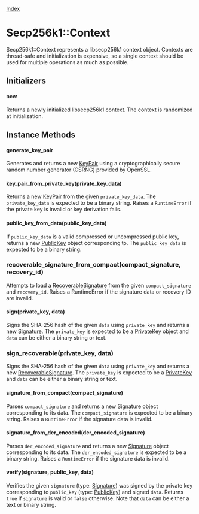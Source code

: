 [Index](index.md)

Secp256k1::Context
==================

Secp256k1::Context represents a libsecp256k1 context object. Contexts are
thread-safe and initialization is expensive, so a single context should be used
for multiple operations as much as possible.

Initializers
------------

#### new

Returns a newly initialized libsecp256k1 context. The context is randomized at
initialization.

Instance Methods
----------------

#### generate_key_pair

Generates and returns a new [KeyPair](key_pair.md) using a cryptographically
secure random number generator (CSRNG) provided by OpenSSL.

#### key_pair_from_private_key(private_key_data)

Returns a new [KeyPair](key_pair.md) from the given `private_key_data`. The
`private_key_data` is expected to be a binary string. Raises a `RuntimeError`
if the private key is invalid or key derivation fails.

#### public_key_from_data(public_key_data)

If `public_key_data` is a valid compressed or uncompressed public key, returns
a new [PublicKey](public_key.md) object corresponding to. The `public_key_data`
is expected to be a binary string.

### recoverable_signature_from_compact(compact_signature, recovery_id)

Attempts to load a [RecoverableSignature](recoverable_signature.md) from the given `compact_signature`
and `recovery_id`. Raises a RuntimeError if the signature data or recovery ID are invalid.

#### sign(private_key, data)

Signs the SHA-256 hash of the given `data` using `private_key` and returns a
new [Signature](signature.md). The `private_key` is expected to be a
[PrivateKey](private_key.md) object and `data` can be either a binary string or
text.

### sign_recoverable(private_key, data)

Signs the SHA-256 hash of the given `data` using `private_key` and returns a
new [RecoverableSignature](recoverable_signature.md). The `private_key` is expected to be a [PrivateKey](private_key.md) and
`data` can be either a binary string or text.

#### signature_from_compact(compact_signature)

Parses `compact_signature` and returns a new [Signature](signature.md) object corresponding to
its data. The `compact_signature` is expected to be a binary string. Raises a
`RuntimeError` if the signature data is invalid.

#### signature_from_der_encoded(der_encoded_signature)

Parses `der_encoded_signature` and returns a new [Signature](signature.md) object corresponding
to its data. The `der_encoded_signature` is expected to be a binary string.
Raises a `RuntimeError` if the signature data is invalid.

#### verify(signature, public_key, data)

Verifies the given `signature` (type: [Signature](signature.md)) was signed by
the private key corresponding to `public_key` (type: [PublicKey](public_key.md)) and signed `data`. Returns `true`
if `signature` is valid or `false` otherwise. Note that `data` can be either a
text or binary string.
